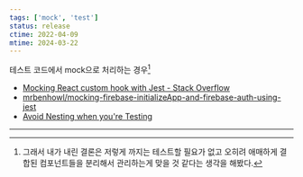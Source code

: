 ```yaml
---
tags: ['mock', 'test']
status: release
ctime: 2022-04-09
mtime: 2024-03-22
---
```


테스트 코드에서 mock으로 처리하는 경우[^148-1]

- [Mocking React custom hook with Jest - Stack Overflow](https://stackoverflow.com/questions/65270255/mocking-react-custom-hook-with-jest)
- [mrbenhowl/mocking-firebase-initializeApp-and-firebase-auth-using-jest](https://github.com/mrbenhowl/mocking-firebase-initializeApp-and-firebase-auth-using-jest)
- [Avoid Nesting when you're Testing](https://kentcdodds.com/blog/avoid-nesting-when-youre-testing)

---

[^148-1]: 그래서 내가 내린 결론은 저렇게 까지는 테스트할 필요가 없고 오히려 애매하게 결합된 컴포넌트들을 분리해서 관리하는게 맞을 것 같다는 생각을 해봤다.